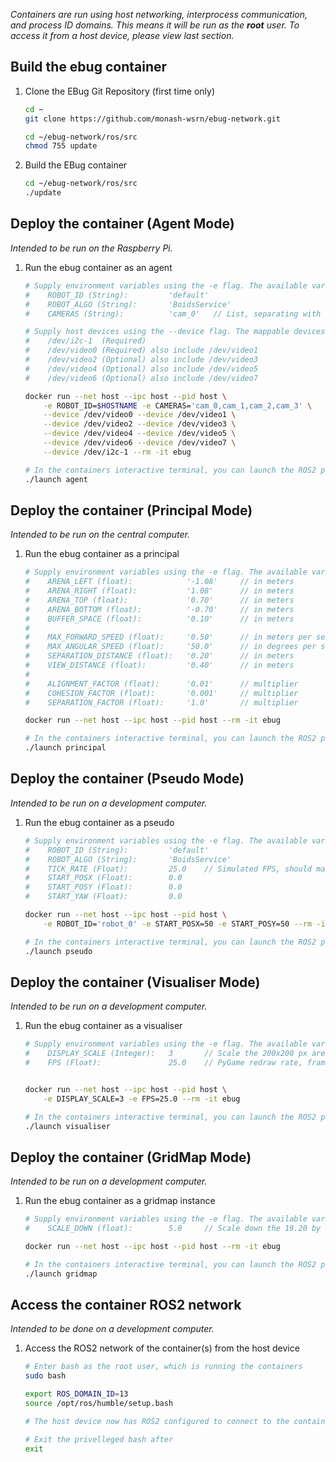 
*Containers are run using host networking, interprocess communication, and process ID domains.*
*This means it will be run as the **root** user. To access it from a host device, please view last section.*

## Build the ebug container
1. Clone the EBug Git Repository (first time only)
    ```sh
    cd ~
    git clone https://github.com/monash-wsrn/ebug-network.git

    cd ~/ebug-network/ros/src
    chmod 755 update
    ```
2. Build the EBug container
    ```sh
    cd ~/ebug-network/ros/src
    ./update
    ```


## Deploy the container (Agent Mode)
*Intended to be run on the Raspberry Pi.*
1. Run the ebug container as an agent
    ```sh
    # Supply environment variables using the -e flag. The available variable defaults are:
    #    ROBOT_ID (String):         'default'
    #    ROBOT_ALGO (String):       'BoidsService'
    #    CAMERAS (String):          'cam_0'   // List, separating with a comma, the cameras to use
    
    # Supply host devices using the --device flag. The mappable devices are:
    #    /dev/i2c-1  (Required)
    #    /dev/video0 (Required) also include /dev/video1
    #    /dev/video2 (Optional) also include /dev/video3
    #    /dev/video4 (Optional) also include /dev/video5
    #    /dev/video6 (Optional) also include /dev/video7

    docker run --net host --ipc host --pid host \
        -e ROBOT_ID=$HOSTNAME -e CAMERAS='cam_0,cam_1,cam_2,cam_3' \
        --device /dev/video0 --device /dev/video1 \
        --device /dev/video2 --device /dev/video3 \
        --device /dev/video4 --device /dev/video5 \
        --device /dev/video6 --device /dev/video7 \
        --device /dev/i2c-1 --rm -it ebug
    
    # In the containers interactive terminal, you can launch the ROS2 package
    ./launch agent
    ```


## Deploy the container (Principal Mode)
*Intended to be run on the central computer.*
1. Run the ebug container as a principal
    ```sh
    # Supply environment variables using the -e flag. The available variable defaults are:
    #    ARENA_LEFT (float):            '-1.08'     // in meters
    #    ARENA_RIGHT (float):           '1.08'      // in meters
    #    ARENA_TOP (float):             '0.70'      // in meters
    #    ARENA_BOTTOM (float):          '-0.70'     // in meters
    #    BUFFER_SPACE (float):          '0.10'      // in meters
    #
    #    MAX_FORWARD_SPEED (float):     '0.50'      // in meters per second
    #    MAX_ANGULAR_SPEED (float):     '50.0'      // in degrees per second
    #    SEPARATION_DISTANCE (float):   '0.20'      // in meters
    #    VIEW_DISTANCE (float):         '0.40'      // in meters
    #
    #    ALIGNMENT_FACTOR (float):      '0.01'      // multiplier
    #    COHESION_FACTOR (float):       '0.001'     // multiplier
    #    SEPARATION_FACTOR (float):     '1.0'       // multiplier

    docker run --net host --ipc host --pid host --rm -it ebug
    
    # In the containers interactive terminal, you can launch the ROS2 package
    ./launch principal
    ```


## Deploy the container (Pseudo Mode)
*Intended to be run on a development computer.*
1. Run the ebug container as a pseudo
    ```sh
    # Supply environment variables using the -e flag. The available variable defaults are:
    #    ROBOT_ID (String):         'default'
    #    ROBOT_ALGO (String):       'BoidsService'
    #    TICK_RATE (Float):         25.0    // Simulated FPS, should match actual cameras
    #    START_POSX (Float):        0.0
    #    START_POSY (Float):        0.0
    #    START_YAW (Float):         0.0

    docker run --net host --ipc host --pid host \
        -e ROBOT_ID='robot_0' -e START_POSX=50 -e START_POSY=50 --rm -it ebug
    
    # In the containers interactive terminal, you can launch the ROS2 package
    ./launch pseudo
    ```


## Deploy the container (Visualiser Mode)
*Intended to be run on a development computer.*
1. Run the ebug container as a visualiser
    ```sh
    # Supply environment variables using the -e flag. The available variable defaults are:
    #    DISPLAY_SCALE (Integer):   3       // Scale the 200x200 px arena display
    #    FPS (Float):               25.0    // PyGame redraw rate, frames per second


    docker run --net host --ipc host --pid host \
        -e DISPLAY_SCALE=3 -e FPS=25.0 --rm -it ebug
    
    # In the containers interactive terminal, you can launch the ROS2 package
    ./launch visualiser
    ```


## Deploy the container (GridMap Mode)
*Intended to be run on a development computer.*
1. Run the ebug container as a gridmap instance
    ```sh
    # Supply environment variables using the -e flag. The available variable defaults are:
    #    SCALE_DOWN (float):        5.0     // Scale down the 19.20 by 10.80 GridMap

    docker run --net host --ipc host --pid host --rm -it ebug
    
    # In the containers interactive terminal, you can launch the ROS2 package
    ./launch gridmap
    ```


## Access the container ROS2 network
*Intended to be done on a development computer.*
1. Access the ROS2 network of the container(s) from the host device
    ```sh
    # Enter bash as the root user, which is running the containers
    sudo bash

    export ROS_DOMAIN_ID=13
    source /opt/ros/humble/setup.bash

    # The host device now has ROS2 configured to connect to the containers

    # Exit the privelleged bash after 
    exit
    ```


